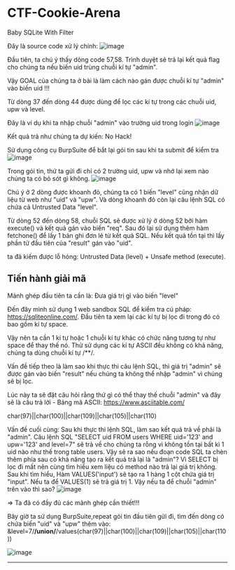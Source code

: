 # CTF-Cookie-Arena

Baby SQLite With Filter

Đây là source code xử lý chính:
![image](https://github.com/user-attachments/assets/60bb88f1-e770-4213-bedc-19178f891431)

Đầu tiên, ta chú ý thấy dòng code 57,58. Trình duyệt sẽ trả lại kết quả flag cho chúng ta nếu biến uid trùng chuỗi kí tự "admin".

Vậy GOAL của chúng ta ở bài là làm cách nào gán được chuỗi kí tự "admin" vào biến uid !!!

Từ dòng 37 đến dòng 44 được dùng để lọc các kí tự trong các chuỗi uid, upw và level.

Đây là ví dụ khi ta nhập chuỗi "admin" vào trường uid trong login
![image](https://github.com/user-attachments/assets/8bd1a700-d327-4019-a66b-4d56eebbfecb)

Kết quả trả như chúng ta dự kiến: No Hack!

Sử dụng công cụ BurpSuite để bắt lại gói tin sau khi ta submit để kiểm tra
![image](https://github.com/user-attachments/assets/340041e8-b705-4035-98d2-d2695e767801)

Trong gói tin, thứ ta gửi đi chỉ có 2 trường uid, upw và nhớ lại xem nào chúng ta có bỏ sót gì không. 
![image](https://github.com/user-attachments/assets/eee55518-7eb3-4349-a704-55c4778ce9fb)

Chú ý ở 2 dòng được khoanh đỏ, chúng ta có 1 biến "level" cũng nhận dữ liệu từ web như "uid" và "upw". Và dòng khoanh đỏ còn lại câu lệnh SQL có chứa cả Untrusted Data "level".

Từ dòng 52 đến dòng 58, chuỗi SQL sẽ được xử lý ở dòng 52 bởi hàm execute() và kết quả gán vào biến "req". Sau đó lại sử dụng thêm hàm fetchone() để lấy 1 bản ghi đơn lẻ từ kết quả SQL.
Nếu kết quả tồn tại thì lấy phần tử đầu tiên của "result" gán vào "uid".

ta đã kiếm được lỗ hỏng: Untrusted Data (level) + Unsafe method (execute).

<h2>Tiến hành giải mã</h2>
Mảnh ghép đầu tiên ta cần là: Đưa giá trị gì vào biến "level"

Đến đây mình sử dụng 1 web sandbox SQL để kiểm tra cú pháp: https://sqliteonline.com/. Đầu tiên ta xem lại các kí tự bị lọc đi trong đó có bao gồm kí tự space.

Vậy nên ta cần 1 kí tự hoặc 1 chuỗi kí tự khác có chức năng tương tự như space để thay thế nó. Thử sử dụng các kí tự ASCII đều không có khả năng, chúng ta dùng chuỗi kí tự /**/.

Vấn đề tiếp theo là làm sao khi thực thi câu lệnh SQL, thì giá trị "admin" sẽ được gán vào biến "result" nếu chúng ta không thể nhập "admin" vì chúng sẽ bị lọc. 

Lúc này ta sẽ đặt câu hỏi rằng thứ gì có thể thay thế chuỗi "admin" và đây sẽ là câu trả lời - Bảng mã ASCII: https://www.asciitable.com/

char(97)||char(100)||char(109)||char(105)||char(110)

Vấn đề cuối cùng: Sau khi thực thi lệnh SQL, làm sao kết quả trả về phải là "admin". Câu lệnh SQL "SELECT uid FROM users WHERE uid='123' and upw='123' and level=7" sẽ trả về cho chúng ta rỗng vì không tồn tại bất kì 1 uid nào như thế trong table users. Vậy sẽ ra sao nếu đoạn code SQL ta chèn thêm phía sau có khả năng tạo ra kết quả trả lại là "admin"? Vì SELECT bị lọc đi mất nên cùng tìm hiểu xem liệu có method nào trả lại giá trị không. Sau khi tìm hiểu, Hàm VALUES('input') sẽ tạo ra 1 hàng 1 cột chứa giá trị "input". Nếu ta để VALUES(1) sẽ trả giá trị 1. Vậy nếu ta để chuỗi "admin" trên vào thì sao?
![image](https://github.com/user-attachments/assets/df66dbbb-4f1e-4001-9057-0763cb41a646)

=> Ta đã có đầy đủ các mảnh ghép cần thiết!!!

Bây giờ ta sử dụng BurpSuite,repeat gói tin đầu tiên gửi đi, tìm đến dòng có chứa biến "uid" và "upw" thêm vào: &level=7/**/union/**/values(char(97)||char(100)||char(109)||char(105)||char(110))

![image](https://github.com/user-attachments/assets/f7f6cf47-4c6f-48a5-861b-103a9fb2548a)

---

